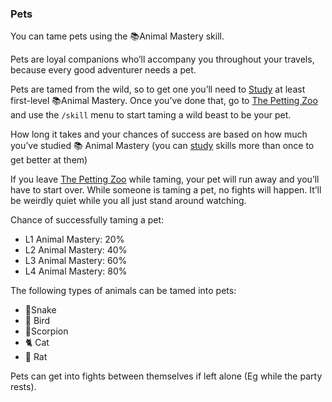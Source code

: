 ### Pets
You can tame pets using the 📚Animal Mastery skill.

Pets are loyal companions who’ll accompany you throughout your travels, because every good adventurer needs a
  pet.

Pets are tamed from the wild, so to get one you’ll need to [Study](/locations/trade_school/study.md) at least first-level 📚Animal Mastery. Once
  you’ve done that, go to [The Petting Zoo](/locations/petting_zoo/index.md) and use the `/skill` menu to start taming a wild beast to be your pet.

How long it takes and your chances of success are based on how much you’ve studied 📚 Animal Mastery (you can [study](/locations/trade_school/study.md)
  skills more than once to get better at them)

If you leave [The Petting Zoo](/locations/petting_zoo/index.md) while taming, your pet will run away and you’ll have to start over. While someone is
  taming a pet, no fights will happen. It’ll be weirdly quiet while you all just stand around watching.

Chance of successfully taming a pet:

- L1 Animal Mastery: 20%
- L2 Animal Mastery: 40%
- L3 Animal Mastery: 60%
- L4 Animal Mastery: 80%

The following types of animals can be tamed into pets:

  - 🐍Snake
  - 🦅 Bird
  - 🦂Scorpion
  - 🐈 Cat
  - 🐀 Rat

Pets can get into fights between themselves if left alone (Eg while the party rests).


